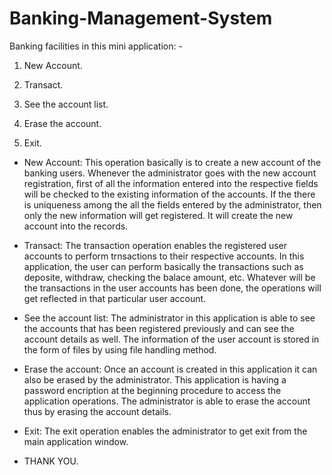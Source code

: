 # Banking-Management-System


Banking facilities in this mini application: -

1. New Account.

2. Transact.

3. See the account list.

4. Erase the account.

5. Exit.


- New Account: This operation basically is to create a new account of the banking users. Whenever the administrator goes with the new
                account registration, first of all the information entered into the respective fields will be checked to the existing
                information of the accounts. If the there is uniqueness among the all the fields entered by the administrator, then only
                the new information will get registered. It will create the new account into the records.
                
- Transact: The transaction operation enables the registered user accounts to perform trnsactions to their respective accounts. In this
             application, the user can perform basically the transactions such as deposite, withdraw, checking the balace amount, etc.
             Whatever will be the transactions in the user accounts has been done, the operations will get reflected in that particular
             user account.

- See the account list: The administrator in this application is able to see the accounts that has been registered previously and can see
                        the account details as well. The information of the user account is stored in the form of files by using file
                        handling method.
                        
- Erase the account: Once an account is created in this application it can also be erased by the administrator. This application is having
                     a password encription at the beginning procedure to access the application operations. The administrator is able to 
                     erase the account thus by erasing the account details.
         
- Exit: The exit operation enables the administrator to get exit from the main application window.






- THANK YOU.
